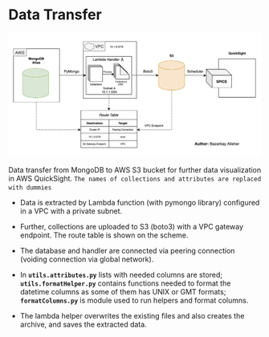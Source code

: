 # Data Transfer
![scheme](scheme/mongo-project.png)

Data transfer from MongoDB to AWS S3 bucket for further data visualization in AWS QuickSight. 
                    `The names of collections and attributes are replaced with dummies`

- Data is extracted by Lambda function (with pymongo library) configured in a VPC with a private subnet. 

- Further, collections are uploaded to S3 (boto3) with a VPC gateway endpoint. The route table is shown on the scheme. 

- The database and handler are connected via peering connection (voiding connection via global network).

- In **`utils.attributes.py`** lists with needed columns are stored; **`utils.formatHelper.py`** contains functions needed to format the datetime columns as some of them has UNIX or GMT formats; **`formatColumns.py`** is module used to run helpers and format columns.

- The lambda helper overwrites the existing files and also creates the archive, and saves the extracted data.
